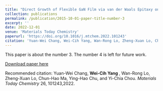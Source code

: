 ```yaml
---
title: "Direct Growth of Flexible GaN Film via van der Waals Epitaxy on Mica"
collection: publications
permalink: /publication/2015-10-01-paper-title-number-3
excerpt: ''
date: 2022-12-01 
venue: 'Materials Today Chemistry'
paperurl: 'https://doi.org/10.1016/j.mtchem.2022.101243'
citation: 'Yuan-Wei Chang, Wei-Cih Yang, Wan-Rong Lo, Zheng-Xuan Lo, Chun-Hao Ma, Ying-Hao Chu, and Yi-Chia Chou. Materials Today Chemistry 26, 101243,2022.'
---
```

This paper is about the number 3. The number 4 is left for future work.

[Download paper here](https://doi.org/10.1016/j.mtchem.2022.101243)

Recommended citation: Yuan-Wei Chang, <b > Wei-Cih Yang </b>, Wan-Rong Lo, Zheng-Xuan Lo, Chun-Hao Ma, Ying-Hao Chu, and Yi-Chia Chou. <i> Materials Today Chemistry </i> 26, 101243,2022.
